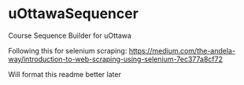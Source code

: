 # uOttawaSequencer
Course Sequence Builder for uOttawa

Following this for selenium scraping:
https://medium.com/the-andela-way/introduction-to-web-scraping-using-selenium-7ec377a8cf72

Will format this readme better later
